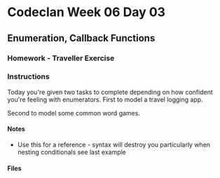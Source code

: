 # Codeclan Week 06 Day 03
## Enumeration, Callback Functions
### Homework - Traveller Exercise

### Instructions

Today you're given two tasks to complete depending on how confident you're feeling with
enumerators.
First to model a travel logging app.

Second to model some common word games.

#### Notes
* Use this for a reference - syntax will destroy you particularly when nesting conditionals see last example




#### Files
